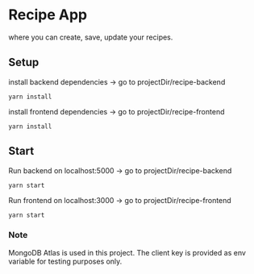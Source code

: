# Recipe App

where you can create, save, update your recipes.

## Setup

install backend dependencies -> go to projectDir/recipe-backend

```
yarn install
```

install frontend dependencies -> go to projectDir/recipe-frontend

```
yarn install
```

## Start

Run backend on localhost:5000 -> go to projectDir/recipe-backend

```
yarn start
```

Run frontend on localhost:3000 -> go to projectDir/recipe-frontend

```
yarn start
```

### Note

MongoDB Atlas is used in this project. The client key is provided as env variable for testing purposes only.
